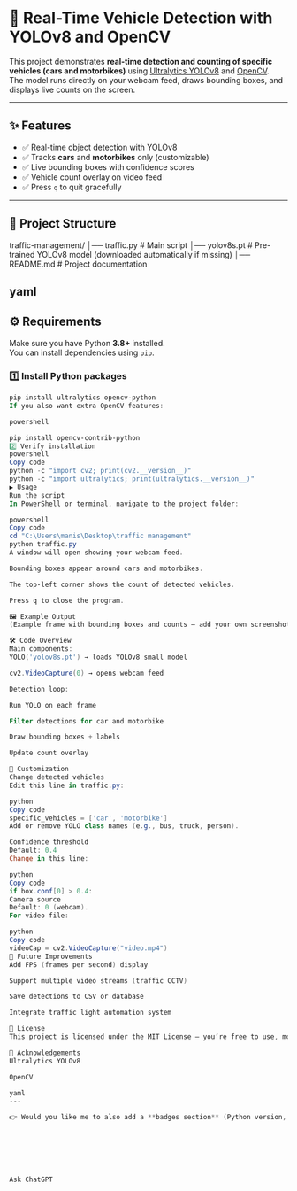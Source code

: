 # 🚦 Real-Time Vehicle Detection with YOLOv8 and OpenCV

This project demonstrates **real-time detection and counting of specific vehicles (cars and motorbikes)** using [Ultralytics YOLOv8](https://github.com/ultralytics/ultralytics) and [OpenCV](https://opencv.org/).  
The model runs directly on your webcam feed, draws bounding boxes, and displays live counts on the screen.

---

## ✨ Features
- ✅ Real-time object detection with YOLOv8
- ✅ Tracks **cars** and **motorbikes** only (customizable)
- ✅ Live bounding boxes with confidence scores
- ✅ Vehicle count overlay on video feed
- ✅ Press `q` to quit gracefully

---

## 📂 Project Structure
traffic-management/
│── traffic.py # Main script
│── yolov8s.pt # Pre-trained YOLOv8 model (downloaded automatically if missing)
│── README.md # Project documentation

yaml
---

## ⚙️ Requirements

Make sure you have Python **3.8+** installed.  
You can install dependencies using `pip`.

### 1️⃣ Install Python packages
```powershell
pip install ultralytics opencv-python
If you also want extra OpenCV features:

powershell

pip install opencv-contrib-python
2️⃣ Verify installation
powershell
Copy code
python -c "import cv2; print(cv2.__version__)"
python -c "import ultralytics; print(ultralytics.__version__)"
▶️ Usage
Run the script
In PowerShell or terminal, navigate to the project folder:

powershell
Copy code
cd "C:\Users\manis\Desktop\traffic management"
python traffic.py
A window will open showing your webcam feed.

Bounding boxes appear around cars and motorbikes.

The top-left corner shows the count of detected vehicles.

Press q to close the program.

🖼️ Example Output
(Example frame with bounding boxes and counts — add your own screenshot here)

🛠️ Code Overview
Main components:
YOLO('yolov8s.pt') → loads YOLOv8 small model

cv2.VideoCapture(0) → opens webcam feed

Detection loop:

Run YOLO on each frame

Filter detections for car and motorbike

Draw bounding boxes + labels

Update count overlay

🧩 Customization
Change detected vehicles
Edit this line in traffic.py:

python
Copy code
specific_vehicles = ['car', 'motorbike']
Add or remove YOLO class names (e.g., bus, truck, person).

Confidence threshold
Default: 0.4
Change in this line:

python
Copy code
if box.conf[0] > 0.4:
Camera source
Default: 0 (webcam).
For video file:

python
Copy code
videoCap = cv2.VideoCapture("video.mp4")
🚀 Future Improvements
Add FPS (frames per second) display

Support multiple video streams (traffic CCTV)

Save detections to CSV or database

Integrate traffic light automation system

📜 License
This project is licensed under the MIT License – you’re free to use, modify, and distribute.

🙌 Acknowledgements
Ultralytics YOLOv8

OpenCV

yaml
---

👉 Would you like me to also add a **badges section** (Python version, license, OpenCV, YOLOv8) at the top for a more professional GitHub look?







Ask ChatGPT
